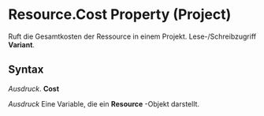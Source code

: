 
# Resource.Cost Property (Project)

Ruft die Gesamtkosten der Ressource in einem Projekt. Lese-/Schreibzugriff  **Variant**.


## Syntax

 _Ausdruck_. **Cost**

 _Ausdruck_ Eine Variable, die ein **Resource** -Objekt darstellt.

